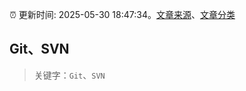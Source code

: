 :alarm_clock: 更新时间: 2025-05-30 18:47:34。[文章来源](/README.md)、[文章分类](/TAGS.md)

## Git、SVN


> 关键字：`Git`、`SVN`



